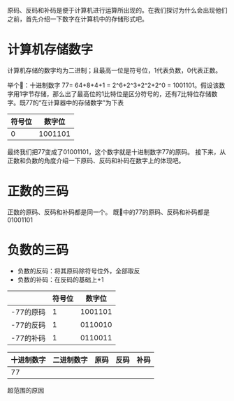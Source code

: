 <!--
 * @Author: xiaoWen
 * @Date: 2021-12-21 16:10:07
 * @LastEditors: xiaoWen
 * @LastEditTime: 2021-12-21 16:12:55
-->

原码、反码和补码是便于计算机进行运算所出现的。在我们探讨为什么会出现他们之前，首先介绍一下数字在计算机中的存储形式吧。

# 计算机存储数字
计算机存储的数字均为二进制；且最高一位是符号位，1代表负数，0代表正数。

举个🌰：十进制数字 77= 64+8+4+1 = 2^6+2^3+2^2+2^0 = 1001101。假设该数字用1字节存储，那么出了最高位的1比特位是区分符号的，还有7比特位存储数字。既77的“在计算器中的存储数字”为下表

|符号位|数字位|
|-|-|
|0|1001101|

最终我们把77变成了01001101，这个数字就是十进制数字77的原码。
接下来，从正数和负数的角度介绍一下原码、反码和补码在数字上的体现吧。

# 正数的三码
正数的原码、反码和补码都是同一个。
既🌰中的77的原码、反码和补码都是01001101

# 负数的三码
* 负数的反码：将其原码除符号位外，全部取反
* 负数的补码：在反码的基础上+1

||符号位|数字位|
|-|-|-|
|-77的原码|1|1001101|
|-77的反码|1|0110010|
|-77的补码|1|0110011|





|十进制数字|二进制数字|原码|反码|补码|
|-|-|-|-|-|
|77|||||


超范围的原因
